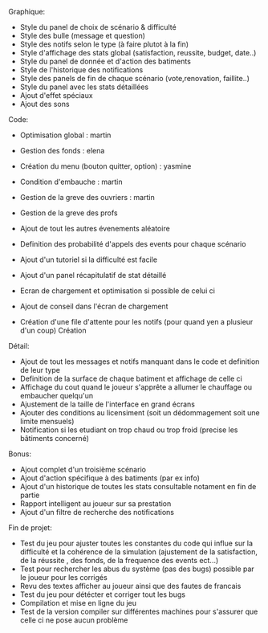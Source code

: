 

Graphique:

- Style du panel de choix de scénario & difficulté
- Style des bulle (message et question)
- Style des notifs selon le type (à faire plutot à la fin)
- Style d'affichage des stats global (satisfaction, reussite, budget, date..)
- Style du panel de donnée et d'action des batiments
- Style de l'historique des notifications
- Style des panels de fin de chaque scénario (vote,renovation, faillite..)
- Style du panel avec les stats détaillées
- Ajout d'effet spéciaux
- Ajout des sons



Code:
- Optimisation global : martin

- Gestion des fonds : elena
- Création du menu (bouton quitter, option) : yasmine

- Condition d'embauche : martin
- Gestion de la greve des ouvriers : martin
- Gestion de la greve des profs
- Ajout de tout les autres évenements aléatoire
- Definition des probabilité d'appels des events pour chaque scénario

- Ajout d'un tutoriel si la difficulté est facile
- Ajout d'un panel récapitulatif de stat détaillé

- Ecran de chargement et optimisation si possible de celui ci 
- Ajout de conseil dans l'écran de chargement
- Création d'une file d'attente pour les notifs (pour quand yen a plusieur d'un coup)
Création


Détail:
- Ajout de tout les messages et notifs manquant dans le code et definition de leur type
- Definition de la surface de chaque batiment et affichage de celle ci
- Affichage du cout quand le joueur s'apprête a allumer le chauffage ou embaucher quelqu'un
- Ajustement de la taille de l'interface en grand écrans
- Ajouter des conditions au licensiment (soit un dédommagement soit une limite mensuels)
- Notification si les etudiant on trop chaud ou trop froid (precise les bâtiments concerné)


Bonus:
- Ajout complet d'un troisième scénario
- Ajout d'action spécifique à des batiments (par ex info)
- Ajout d'un historique de toutes les stats consultable notament en fin de partie
- Rapport intelligent au joueur sur sa prestation
- Ajout d'un filtre de recherche des notifications





Fin de projet:
- Test du jeu pour ajuster toutes les constantes du code qui influe sur la difficulté et la cohérence 
de la simulation (ajustement de la satisfaction, de la réussite , des fonds, de la frequence des events ect...)
- Test pour rechercher les abus du système (pas des bugs) possible par le joueur pour les corrigés 
- Revu des textes afficher au joueur ainsi que des fautes de francais
- Test du jeu pour détécter et corriger tout les bugs
- Compilation et mise en ligne du jeu
- Test de la version compiler sur différentes machines pour s'assurer que celle ci ne pose aucun problème